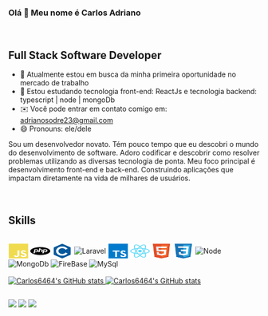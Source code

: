 ### Olá 👋 Meu nome é Carlos Adriano
<br/>

Full Stack Software Developer
---------------------------

* 🔭 Atualmente estou em busca da minha primeira oportunidade no mercado de trabalho
* 🌱 Estou estudando tecnologia front-end: ReactJs e tecnologia backend: typescript | node | mongoDb
* ✉️ Você pode entrar em contato comigo em: adrianosodre23@gmail.com
* 😄 Pronouns: ele/dele

Sou um desenvolvedor novato. Tém pouco tempo que eu descobri o mundo do desenvolvimento de software. Adoro codificar e descobrir como resolver problemas utilizando as diversas tecnologia de ponta. Meu foco principal é desenvolvimento front-end e back-end. Construindo aplicações que impactam diretamente na vida de milhares de usuários.
<br/>
<br/>
<br/>


Skills
----------
<div style="display: inline_block"><br>
  <img align="center" alt="Js" height="30" width="40" src="https://raw.githubusercontent.com/devicons/devicon/master/icons/javascript/javascript-plain.svg">
  <img align="center" alt="php" height="30" width="40" src="https://raw.githubusercontent.com/devicons/devicon/master/icons/php/php-plain.svg">
  <img align="center" alt="C" height="30" width="40" src="https://raw.githubusercontent.com/devicons/devicon/master/icons/c/c-plain.svg">
  <img  align="center" alt="Laravel" height="30" width="40" src="https://cdn.jsdelivr.net/gh/devicons/devicon/icons/laravel/laravel-plain-wordmark.svg" />
  <img align="center" alt="Ts" height="30" width="40" src="https://raw.githubusercontent.com/devicons/devicon/master/icons/typescript/typescript-plain.svg">
  <img align="center" alt="React" height="30" width="40" src="https://raw.githubusercontent.com/devicons/devicon/master/icons/react/react-original.svg">
  <img align="center" alt="HTML" height="30" width="40" src="https://raw.githubusercontent.com/devicons/devicon/master/icons/html5/html5-original.svg">
  <img align="center" alt="CSS" height="30" width="40" src="https://raw.githubusercontent.com/devicons/devicon/master/icons/css3/css3-original.svg">
  <img align="center" alt="Node" height="30" width="40" src="https://cdn.jsdelivr.net/gh/devicons/devicon/icons/nodejs/nodejs-original.svg">
  <img  align="center" alt="MongoDb" height="30" width="40" src="https://cdn.jsdelivr.net/gh/devicons/devicon/icons/mongodb/mongodb-original.svg" />
  <img  align="center" alt="FireBase" height="30" width="40" src="https://cdn.jsdelivr.net/gh/devicons/devicon/icons/firebase/firebase-plain.svg" />
  <img  align="center" alt="MySql" height="30" width="40" src="https://cdn.jsdelivr.net/gh/devicons/devicon/icons/mysql/mysql-plain.svg" />
</div>
<br/>
<div>
<a href="http://www.github.com/Carlos6464">  
 <img  height="180em" src="https://github-readme-stats.vercel.app/api/top-langs/?username=Carlos6464&layout=compact&show_icons=true&hide=&count_private=true&title_color=50C878&text_color=50C878&icon_color=3382ed&bg_color=171717&hide_border=true&show_icons=true" alt="Carlos6464's GitHub stats" />
  
 <img height="180em" src="https://github-readme-stats.vercel.app/api?username=Carlos6464&show_icons=true&hide=&count_private=true&title_color=50C878&text_color=ffffff&icon_color=3382ed&bg_color=171717&hide_border=true&show_icons=true" alt="Carlos6464's GitHub stats" />
</a>
</div>

##

<div>
  <a href="https://www.instagram.com/adrianosodre23" target="_blank"><img src="https://img.shields.io/badge/-Instagram-%23E4405F?style=for-the-badge&logo=instagram&logoColor=white" target="_blank"></a>
  <a href = "mailto:adrianosodre23@gmail.com"><img src="https://img.shields.io/badge/-Gmail-%23333?style=for-the-badge&logo=gmail&logoColor=white" target="_blank"></a>
  <a href="www.linkedin.com/in/carlosAdrianoSodreAraujo6464" target="_blank"><img src="https://img.shields.io/badge/-LinkedIn-%230077B5?style=for-the-badge&logo=linkedin&logoColor=white" target="_blank"></a> 
</div>









